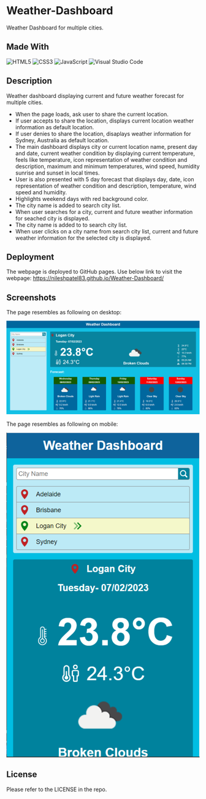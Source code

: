 # Weather-Dashboard
Weather Dashboard for multiple cities.

## Made With
![HTML5](https://img.shields.io/badge/html5-%23E34F26.svg?style=for-the-badge&logo=html5&logoColor=white)
![CSS3](https://img.shields.io/badge/css3-%231572B6.svg?style=for-the-badge&logo=css3&logoColor=white)
![JavaScript](https://img.shields.io/badge/javascript-%23323330.svg?style=for-the-badge&logo=javascript&logoColor=%23F7DF1E)
![Visual Studio Code](https://img.shields.io/badge/Visual%20Studio%20Code-0078d7.svg?style=for-the-badge&logo=visual-studio-code&logoColor=white)

## Description
Weather dashboard displaying current and future weather forecast for multiple cities.
- When the page loads, ask user to share the current location.
- If user accepts to share the location, displays current location weather information as default location.
- If user denies to share the location, disaplays weather information for Sydney, Australia as default location.
- The main dashboard displays city or current location name, present day and date, current weather condition by displaying current temperature, feels like temperature, icon representation of weather condition and description, maximum and minimum temperatures, wind speed, humidity sunrise and sunset in local times.
- User is also presented with 5 day forecast that displays day, date, icon representation of weather condition and description, temperature, wind speed and humidity.
- Highlights weekend days with red background color. 
- The city name is added to search city list.
- When user searches for a city, current and future weather information for seached city is displayed.
- The city name is added to to search city list.
- When user clicks on a city name from search city list, current and future weather information for the selected city is displayed.

## Deployment
The webpage is deployed to GitHub pages. Use below link to visit the webpage: https://nileshpatel83.github.io/Weather-Dashboard/

## Screenshots
The page resembles as following on desktop:

![Desktop Webpage](assets/images/DesktopImage.png)

The page resembles as following on mobile:

![Mobile Webpage](assets/images/MobileImage.png)

## License
Please refer to the LICENSE in the repo.